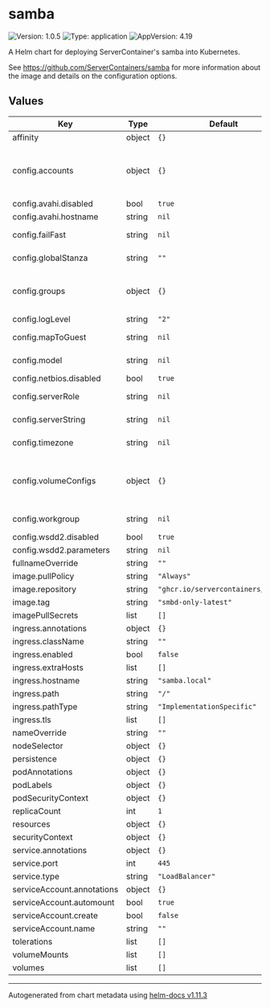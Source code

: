 # samba

![Version: 1.0.5](https://img.shields.io/badge/Version-1.0.5-informational?style=flat-square) ![Type: application](https://img.shields.io/badge/Type-application-informational?style=flat-square) ![AppVersion: 4.19](https://img.shields.io/badge/AppVersion-4.19-informational?style=flat-square)

A Helm chart for deploying ServerContainer's samba into Kubernetes.

See https://github.com/ServerContainers/samba for more information about the image and details on the configuration options.

## Values

| Key | Type | Default | Description |
|-----|------|---------|-------------|
| affinity | object | `{}` |  |
| config.accounts | object | `{}` | Create user accounts on the container OS and Samba. Each map entry should be the name of the user as the key, and values of `password`, `uid` (optional), and `groups` (optional) |
| config.avahi.disabled | bool | `true` |  |
| config.avahi.hostname | string | `nil` |  |
| config.failFast | string | `nil` | immediately fail the container start if user/group creation fails |
| config.globalStanza | string | `""` | Set configuration values in the Global section of smb.conf |
| config.groups | object | `{}` | Create group accounts on the container OS and Samba. Each map entry should be the name of the group as the key, and the value of `gid` as the value. |
| config.logLevel | string | `"2"` | Set the log level for Samba, the default is 2 |
| config.mapToGuest | string | `nil` | Set the Map to Guest user for Samba, the default is "Bad User" |
| config.model | string | `nil` | Set the model icon for Samba in the finder, the default is "TimeCapsule" |
| config.netbios.disabled | bool | `true` |  |
| config.serverRole | string | `nil` | Set the server role for Samba, the default is "standalone" |
| config.serverString | string | `nil` | Set the server string for Samba, the default is "Samba Server" |
| config.timezone | string | `nil` | Set the timezone string for the container, the default is UTC |
| config.volumeConfigs | object | `{}` | Create volume configurations in the smb.conf. See https://github.com/ServerContainers/samba?tab=readme-ov-file#environment-variables-and-defaults for details |
| config.workgroup | string | `nil` | Set the workgroup for Samba, the default is "WORKGROUP" |
| config.wsdd2.disabled | bool | `true` |  |
| config.wsdd2.parameters | string | `nil` |  |
| fullnameOverride | string | `""` |  |
| image.pullPolicy | string | `"Always"` |  |
| image.repository | string | `"ghcr.io/servercontainers/samba"` |  |
| image.tag | string | `"smbd-only-latest"` |  |
| imagePullSecrets | list | `[]` |  |
| ingress.annotations | object | `{}` |  |
| ingress.className | string | `""` |  |
| ingress.enabled | bool | `false` |  |
| ingress.extraHosts | list | `[]` |  |
| ingress.hostname | string | `"samba.local"` |  |
| ingress.path | string | `"/"` |  |
| ingress.pathType | string | `"ImplementationSpecific"` |  |
| ingress.tls | list | `[]` |  |
| nameOverride | string | `""` |  |
| nodeSelector | object | `{}` |  |
| persistence | object | `{}` |  |
| podAnnotations | object | `{}` |  |
| podLabels | object | `{}` |  |
| podSecurityContext | object | `{}` |  |
| replicaCount | int | `1` |  |
| resources | object | `{}` |  |
| securityContext | object | `{}` |  |
| service.annotations | object | `{}` |  |
| service.port | int | `445` |  |
| service.type | string | `"LoadBalancer"` |  |
| serviceAccount.annotations | object | `{}` |  |
| serviceAccount.automount | bool | `true` |  |
| serviceAccount.create | bool | `false` |  |
| serviceAccount.name | string | `""` |  |
| tolerations | list | `[]` |  |
| volumeMounts | list | `[]` |  |
| volumes | list | `[]` |  |

----------------------------------------------
Autogenerated from chart metadata using [helm-docs v1.11.3](https://github.com/norwoodj/helm-docs/releases/v1.11.3)
